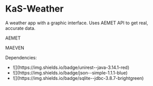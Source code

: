 # KaS-Weather
 A weather app with a graphic interface. Uses AEMET API to get real, accurate data.
 
 AEMET
 
 MAEVEN
 
 Dependencies:
 <ul>
 <li> ![](https://img.shields.io/badge/unirest--java-3.14.1-red) </li>
 <li> ![](https://img.shields.io/badge/json--simple-1.1.1-blue) </li>
 <li> ![](https://img.shields.io/badge/sqlite--jdbc-3.8.7-brightgreen) </li>
 </ul>
 

